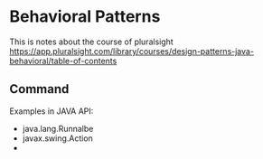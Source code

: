 # Behavioral Patterns
This is notes about the course of pluralsight
https://app.pluralsight.com/library/courses/design-patterns-java-behavioral/table-of-contents


## Command
Examples in JAVA API:
- java.lang.Runnalbe
- javax.swing.Action
- 

## 
